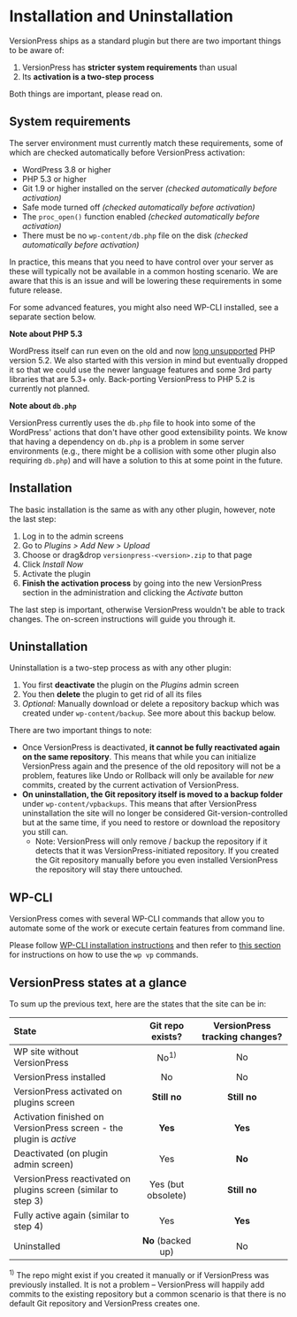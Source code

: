 # Installation and Uninstallation

VersionPress ships as a standard plugin but there are two important things to be aware of:

1. VersionPress has **stricter system requirements** than usual
2. Its **activation is a two-step process**

Both things are important, please read on.


## System requirements

The server environment must currently match these requirements, some of which are checked automatically before VersionPress activation:

  * WordPress 3.8 or higher
  * PHP 5.3 or higher
  * Git 1.9 or higher installed on the server *(checked automatically before activation)*
  * Safe mode turned off *(checked automatically before activation)*
  * The `proc_open()` function enabled *(checked automatically before activation)*
  * There must be no `wp-content/db.php` file on the disk *(checked automatically before activation)*

In practice, this means that you need to have control over your server as these will typically not be available in a common hosting scenario. We are aware that this is an issue and will be lowering these requirements in some future release.

For some advanced features, you might also need WP-CLI installed, see a separate section below.

<div class="note">
  <strong>Note about PHP 5.3</strong>
  <p>WordPress itself can run even on the old and now <a href="http://php.net/eol.php">long unsupported</a> PHP version 5.2. We also started with this version in mind but eventually dropped it so that we could use the newer language features and some 3rd party libraries that are 5.3+ only. Back-porting VersionPress to PHP 5.2 is currently not planned.</p>
</div>

<div class="note">
  <strong>Note about <code>db.php</code></strong>
  <p>VersionPress currently uses the <code>db.php</code> file to hook into some of the WordPress' actions that don't have other good extensibility points. We know that having a dependency on <code>db.php</code> is a problem in some server environments (e.g., there might be a collision with some other plugin also requiring <code>db.php</code>) and will have a solution to this at some point in the future.</p>
</div>


## Installation

The basic installation is the same as with any other plugin, however, note the last step:

1. Log in to the admin screens
2. Go to *Plugins > Add New > Upload*
3. Choose or drag&drop `versionpress-<version>.zip` to that page
4. Click *Install Now*
5. Activate the plugin
6. **Finish the activation process** by going into the new VersionPress section in the administration and clicking the *Activate* button

The last step is important, otherwise VersionPress wouldn't be able to track changes. The on-screen instructions will guide you through it. 


## Uninstallation

Uninstallation is a two-step process as with any other plugin:

1. You first **deactivate** the plugin on the *Plugins* admin screen
2. You then **delete** the plugin to get rid of all its files
3. *Optional:* Manually download or delete a repository backup which was created under `wp-content/backup`. See more about this backup below. 

There are two important things to note:

* Once VersionPress is deactivated, **it cannot be fully reactivated again on the same repository**. This means that while you can initialize VersionPress again and the presence of the old repository will not be a problem, features like Undo or Rollback will only be available for *new* commits, created by the current activation of VersionPress.
* **On uninstallation, the Git repository itself is moved to a backup folder** under `wp-content/vpbackups`. This means that after VersionPress uninstallation the site will no longer be considered Git-version-controlled but at the same time, if you need to restore or download the repository you still can.
    * Note: VersionPress will only remove / backup the repository if it detects that it was VersionPress-initiated repository. If you created the Git repository manually before you even installed VersionPress the repository will stay there untouched.  


## WP-CLI

VersionPress comes with several WP-CLI commands that allow you to automate some of the work or execute certain features from command line.

Please follow [WP-CLI installation instructions](https://github.com/wp-cli/wp-cli/wiki/Alternative-Install-Methods) and then refer to [this section](../feature-focus/wp-cli) for instructions on how to use the `wp vp` commands.



## VersionPress states at a glance

To sum up the previous text, here are the states that the site can be in:

| State | Git repo exists? | VersionPress tracking changes? |
| :------------- | :-----: | :-----: |
| WP site without VersionPress | No<sup>1)</sup> | No |
| VersionPress installed  | No | No |
| VersionPress activated on plugins screen | **Still no** | **Still no** |
| Activation finished on VersionPress screen - the plugin is *active* | **Yes** | **Yes** |
| Deactivated (on plugin admin screen) | Yes | **No** |
| VersionPress reactivated on plugins screen (similar to step 3) | Yes (but obsolete) | **Still no** |
| Fully active again (similar to step 4) | Yes | **Yes** |
| Uninstalled | **No** (backed up) | No |
 
<sup>1)</sup> The repo might exist if you created it manually or if VersionPress was previously installed. It is not a problem – VersionPress will happily add commits to the existing repository but a common scenario is that there is no default Git repository and VersionPress creates one.


